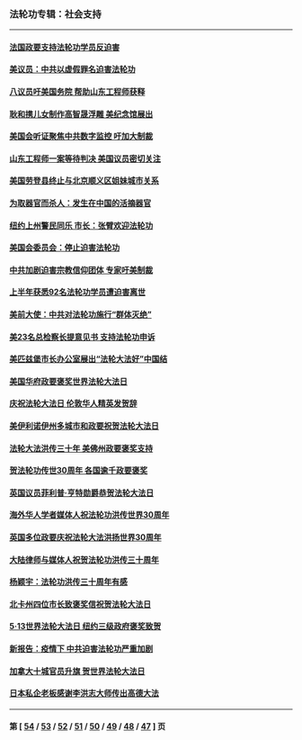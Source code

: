 ### 法轮功专辑：社会支持
---
#### [法国政要支持法轮功学员反迫害](../../pages/nf4386/n13841970.md) 
#### [美议员：中共以虚假罪名迫害法轮功](../../pages/nf4386/n13841083.md) 
#### [八议员吁美国务院 帮助山东工程师获释](../../pages/nf4386/n13836379.md) 
#### [耿和携儿女制作高智晟浮雕 美纪念馆展出](../../pages/nf4386/n13829624.md) 
#### [美国会听证聚焦中共数字监控 吁加大制裁](../../pages/nf4386/n13825083.md) 
#### [山东工程师一案等待判决 美国议员密切关注](../../pages/nf4386/n13815065.md) 
#### [美国劳登县终止与北京顺义区姐妹城市关系](../../pages/nf4386/n13811030.md) 
#### [为取器官而杀人：发生在中国的活摘器官](../../pages/nf4386/n13794731.md) 
#### [纽约上州警民同乐 市长：张臂欢迎法轮功](../../pages/nf4386/n13794375.md) 
#### [美国会委员会：停止迫害法轮功](../../pages/nf4386/n13788164.md) 
#### [中共加剧迫害宗教信仰团体 专家吁美制裁](../../pages/nf4386/n13780252.md) 
#### [上半年获悉92名法轮功学员遭迫害离世](../../pages/nf4386/n13772701.md) 
#### [美前大使：中共对法轮功施行“群体灭绝”](../../pages/nf4386/n13771705.md) 
#### [美23名总检察长提意见书 支持法轮功申诉](../../pages/nf4386/n13766596.md) 
#### [美匹兹堡市长办公室展出“法轮大法好”中国结](../../pages/nf4386/n13749721.md) 
#### [美国华府政要褒奖世界法轮大法日](../../pages/nf4386/n13743770.md) 
#### [庆祝法轮大法日 伦敦华人精英发贺辞](../../pages/nf4386/n13741593.md) 
#### [美伊利诺伊州多城市和政要祝贺法轮大法日](../../pages/nf4386/n13737149.md) 
#### [法轮大法洪传三十年 美佛州政要褒奖支持](../../pages/nf4386/n13737103.md) 
#### [贺法轮功传世30周年 各国逾千政要褒奖](../../pages/nf4386/n13735828.md) 
#### [英国议员菲利普‧亨特勋爵恭贺法轮大法日](../../pages/nf4386/n13736187.md) 
#### [海外华人学者媒体人祝法轮功洪传世界30周年](../../pages/nf4386/n13735835.md) 
#### [英国多位政要庆祝法轮大法洪扬世界30周年](../../pages/nf4386/n13734739.md) 
#### [大陆律师与媒体人祝贺法轮功洪传三十周年](../../pages/nf4386/n13735062.md) 
#### [杨颖宇：法轮功洪传三十周年有感](../../pages/nf4386/n13734884.md) 
#### [北卡州四位市长致褒奖信祝贺法轮大法日](../../pages/nf4386/n13733292.md) 
#### [5·13世界法轮大法日 纽约三级政府褒奖致贺](../../pages/nf4386/n13732651.md) 
#### [新报告：疫情下 中共迫害法轮功严重加剧](../../pages/nf4386/n13732612.md) 
#### [加拿大十城官员升旗 贺世界法轮大法日](../../pages/nf4386/n13729166.md) 
#### [日本私企老板感谢李洪志大师传出高德大法](../../pages/nf4386/n13726335.md) 

---
#### 第 [ [54](./54.md) / [53](./53.md) / [52](./52.md) / [51](./51.md) / [50](./50.md) / [49](./49.md) / [48](./48.md) / [47](./47.md) ] 页
